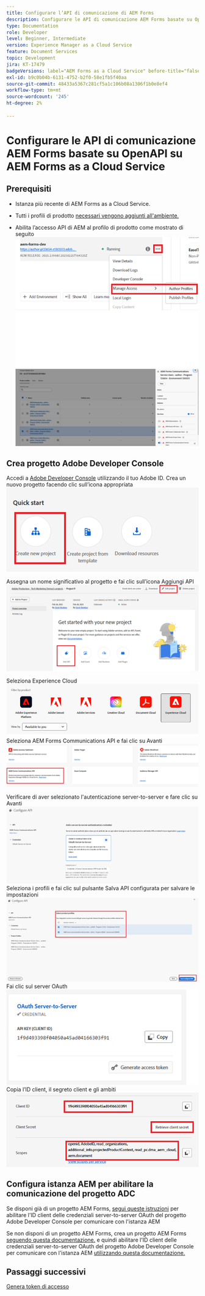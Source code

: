 ```yaml
---
title: Configurare l’API di comunicazione di AEM Forms
description: Configurare le API di comunicazione AEM Forms basate su OpenAPI per l’autenticazione server-to-server
type: Documentation
role: Developer
level: Beginner, Intermediate
version: Experience Manager as a Cloud Service
feature: Document Services
topic: Development
jira: KT-17479
badgeVersions: label="AEM Forms as a Cloud Service" before-title="false"
exl-id: b9c0b04b-6131-4752-b2f0-58e1fb5f40aa
source-git-commit: 48433a5367c281cf5a1c106b08a1306f1b0e8ef4
workflow-type: tm+mt
source-wordcount: '245'
ht-degree: 2%

---
```


# Configurare le API di comunicazione AEM Forms basate su OpenAPI su AEM Forms as a Cloud Service

## Prerequisiti

* Istanza più recente di AEM Forms as a Cloud Service.
* Tutti i profili di prodotto [&#x200B; necessari vengono aggiunti all&#39;ambiente.](https://experienceleague.adobe.com/it/docs/experience-manager-learn/cloud-service/aem-apis/invoke-openapi-based-aem-apis)

* Abilita l’accesso API di AEM al profilo di prodotto come mostrato di seguito
  ![profilo_prodotto1](assets/product-profiles1.png)
  ![profilo_prodotto](assets/product-profiles.png)

## Crea progetto Adobe Developer Console

Accedi a [Adobe Developer Console](https://developer.adobe.com/console/) utilizzando il tuo Adobe ID.
Crea un nuovo progetto facendo clic sull’icona appropriata
![nuovo-progetto](assets/new-project.png)

Assegna un nome significativo al progetto e fai clic sull’icona Aggiungi API
![nuovo-progetto](assets/new-project2.png)

Seleziona Experience Cloud
![nuovo-progetto3](assets/new-project3.png)
Seleziona AEM Forms Communications API e fai clic su Avanti
![nuovo-progetto4](assets/new-project4.png)

Verificare di aver selezionato l&#39;autenticazione server-to-server e fare clic su Avanti
![nuovo-progetto5](assets/new-project5.png)
Seleziona i profili e fai clic sul pulsante Salva API configurata per salvare le impostazioni
![nuovo-progetto6](assets/new-project6.png)
Fai clic sul server OAuth
![nuovo-progetto7](assets/new-project7.png)
Copia l’ID client, il segreto client e gli ambiti
![nuovo-progetto8](assets/new-project8.png)

## Configura istanza AEM per abilitare la comunicazione del progetto ADC

Se disponi già di un progetto AEM Forms, [segui queste istruzioni](https://experienceleague.adobe.com/it/docs/experience-manager-learn/cloud-service/aem-apis/invoke-openapi-based-aem-apis) per abilitare l&#39;ID client delle credenziali server-to-server OAuth del progetto Adobe Developer Console per comunicare con l&#39;istanza AEM

Se non disponi di un progetto AEM Forms, crea un progetto AEM Forms [&#x200B; seguendo questa documentazione.](https://experienceleague.adobe.com/it/docs/experience-manager-learn/cloud-service/forms/developing-for-cloud-service/getting-started) e quindi abilitare l&#39;ID client delle credenziali server-to-server OAuth del progetto Adobe Developer Console per comunicare con l&#39;istanza AEM [utilizzando questa documentazione.](https://experienceleague.adobe.com/it/docs/experience-manager-learn/cloud-service/aem-apis/invoke-openapi-based-aem-apis)


## Passaggi successivi

[Genera token di accesso](./generate-access-token.md)
